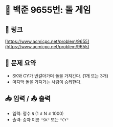 # 📘 백준 9655번: 돌 게임

## 🔗 링크
[https://www.acmicpc.net/problem/9655](https://www.acmicpc.net/problem/9655)

## 📝 문제 요약
- SK와 CY가 번갈아가며 돌을 가져간다. (1개 또는 3개)
- 마지막 돌을 가져가는 사람이 승리한다.

## 📥 입력 / 📤 출력
- 입력: 정수 `N` (1 ≤ N ≤ 1000)
- 출력: 승자 이름 `"SK"` 또는 `"CY"`